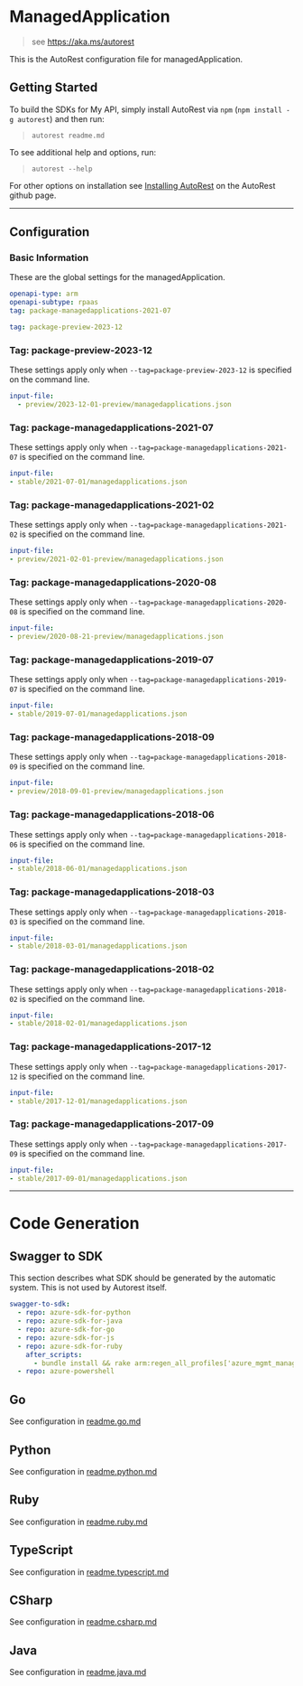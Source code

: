 # ManagedApplication

> see https://aka.ms/autorest

This is the AutoRest configuration file for managedApplication.

## Getting Started

To build the SDKs for My API, simply install AutoRest via `npm` (`npm install -g autorest`) and then run:

> `autorest readme.md`

To see additional help and options, run:

> `autorest --help`

For other options on installation see [Installing AutoRest](https://aka.ms/autorest/install) on the AutoRest github page.

---

## Configuration

### Basic Information

These are the global settings for the managedApplication.

``` yaml
openapi-type: arm
openapi-subtype: rpaas
tag: package-managedapplications-2021-07
```

``` yaml $(package-managedapplications)
tag: package-preview-2023-12
```


### Tag: package-preview-2023-12

These settings apply only when `--tag=package-preview-2023-12` is specified on the command line.

```yaml $(tag) == 'package-preview-2023-12'
input-file:
  - preview/2023-12-01-preview/managedapplications.json
```
### Tag: package-managedapplications-2021-07

These settings apply only when `--tag=package-managedapplications-2021-07` is specified on the command line.

``` yaml $(tag) == 'package-managedapplications-2021-07'
input-file:
- stable/2021-07-01/managedapplications.json
```

### Tag: package-managedapplications-2021-02

These settings apply only when `--tag=package-managedapplications-2021-02` is specified on the command line.

``` yaml $(tag) == 'package-managedapplications-2021-02'
input-file:
- preview/2021-02-01-preview/managedapplications.json
```

### Tag: package-managedapplications-2020-08

These settings apply only when `--tag=package-managedapplications-2020-08` is specified on the command line.

``` yaml $(tag) == 'package-managedapplications-2020-08'
input-file:
- preview/2020-08-21-preview/managedapplications.json
```

### Tag: package-managedapplications-2019-07

These settings apply only when `--tag=package-managedapplications-2019-07` is specified on the command line.

``` yaml $(tag) == 'package-managedapplications-2019-07'
input-file:
- stable/2019-07-01/managedapplications.json
```

### Tag: package-managedapplications-2018-09

These settings apply only when `--tag=package-managedapplications-2018-09` is specified on the command line.

``` yaml $(tag) == 'package-managedapplications-2018-09'
input-file:
- preview/2018-09-01-preview/managedapplications.json
```

### Tag: package-managedapplications-2018-06

These settings apply only when `--tag=package-managedapplications-2018-06` is specified on the command line.

``` yaml $(tag) == 'package-managedapplications-2018-06'
input-file:
- stable/2018-06-01/managedapplications.json
```

### Tag: package-managedapplications-2018-03

These settings apply only when `--tag=package-managedapplications-2018-03` is specified on the command line.

``` yaml $(tag) == 'package-managedapplications-2018-03'
input-file:
- stable/2018-03-01/managedapplications.json
```

### Tag: package-managedapplications-2018-02

These settings apply only when `--tag=package-managedapplications-2018-02` is specified on the command line.

``` yaml $(tag) == 'package-managedapplications-2018-02'
input-file:
- stable/2018-02-01/managedapplications.json
```

### Tag: package-managedapplications-2017-12

These settings apply only when `--tag=package-managedapplications-2017-12` is specified on the command line.

``` yaml $(tag) == 'package-managedapplications-2017-12'
input-file:
- stable/2017-12-01/managedapplications.json
```

### Tag: package-managedapplications-2017-09

These settings apply only when `--tag=package-managedapplications-2017-09` is specified on the command line.

``` yaml $(tag) == 'package-managedapplications-2017-09'
input-file:
- stable/2017-09-01/managedapplications.json
```

---

# Code Generation

## Swagger to SDK

This section describes what SDK should be generated by the automatic system.
This is not used by Autorest itself.

``` yaml $(swagger-to-sdk)
swagger-to-sdk:
  - repo: azure-sdk-for-python
  - repo: azure-sdk-for-java
  - repo: azure-sdk-for-go
  - repo: azure-sdk-for-js
  - repo: azure-sdk-for-ruby
    after_scripts:
      - bundle install && rake arm:regen_all_profiles['azure_mgmt_managedApplication']
  - repo: azure-powershell
```

## Go

See configuration in [readme.go.md](./readme.go.md)

## Python

See configuration in [readme.python.md](./readme.python.md)

## Ruby

See configuration in [readme.ruby.md](./readme.ruby.md)

## TypeScript

See configuration in [readme.typescript.md](./readme.typescript.md)

## CSharp

See configuration in [readme.csharp.md](./readme.csharp.md)

## Java

See configuration in [readme.java.md](./readme.java.md)
